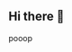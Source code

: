 ## Hi there 👋

<!--
**test1028492/test1028492** is a ✨ _special_ ✨ repository because its `README.md` (this file) appears on your GitHub profile.

Here are some ideas to get you started:

- 🔭 I’m currently working on ...pooping
- 🌱 I’m currently learning ...pooping
- 👯 I’m looking to collaborate on ... 
- 🤔 I’m looking for help with ...fnaf
- 💬 Ask me about ...poooppp
- 📫 How to reach me: ...pooop
- 😄 Pronouns: ...poooooooooooooooooooooooooooooooop
- ⚡ Fun fact: ...poooooooooooooooooooooooooooooop
-->pooop
